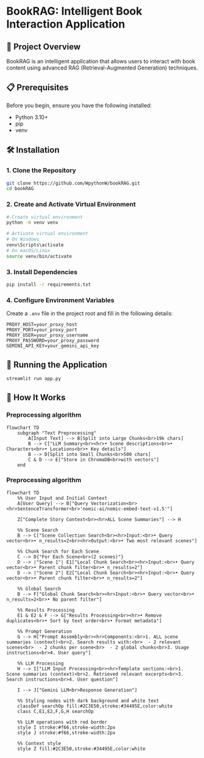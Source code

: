 # BookRAG: Intelligent Book Interaction Application

## 🚀 Project Overview

BookRAG is an intelligent application that allows users to interact with book content using advanced RAG (Retrieval-Augmented Generation) techniques.

## 📋 Prerequisites

Before you begin, ensure you have the following installed:
- Python 3.10+
- pip
- venv

## 🛠️ Installation

### 1. Clone the Repository

```bash
git clone https://github.com/WpythonW/bookRAG.git
cd bookRAG
```

### 2. Create and Activate Virtual Environment

```bash
# Create virtual environment
python -m venv venv

# Activate virtual environment
# On Windows
venv\Scripts\activate
# On macOS/Linux
source venv/bin/activate
```

### 3. Install Dependencies

```bash
pip install -r requirements.txt
```

### 4. Configure Environment Variables

Create a `.env` file in the project root and fill in the following details:

```
PROXY_HOST=your_proxy_host
PROXY_PORT=your_proxy_port
PROXY_USER=your_proxy_username
PROXY_PASSWORD=your_proxy_password
GEMINI_API_KEY=your_gemini_api_key
```

## 🚀 Running the Application

```bash
streamlit run app.py
```

## 🔄 How It Works

### Preprocessing algorithm
```mermaid
flowchart TD
    subgraph "Text Preprocessing"
        A[Input Text] --> B[Split into Large Chunks<br>19k chars]
        B --> C["LLM Summary<br><hr>• Scene descriptions<br>• Characters<br>• Locations<br>• Key details"]
        B --> D[Split into Small Chunks<br>500 chars]
        C & D --> E["Store in ChromaDB<br>with vectors"]
    end
```
### Preprocessing algorithm
```mermaid
flowchart TD
    %% User Input and Initial Context
    A[User Query] --> B["Query Vectorization<br><hr>SentenceTransformer<br>'nomic-ai/nomic-embed-text-v1.5'"]
    
    Z["Complete Story Context<br><hr>ALL Scene Summaries"] --> H

    %% Scene Search
    B --> C["Scene Collection Search<br><hr>Input:<br>• Query vector<br>• n_results=2<br><hr>Output:<br>• Two most relevant scenes"]

    %% Chunk Search for Each Scene
    C --> D{"For Each Scene<br>(2 scenes)"}
    D --> |"Scene 1"| E1["Local Chunk Search<br><hr>Input:<br>• Query vector<br>• Parent chunk filter<br>• n_results=2"]
    D --> |"Scene 2"| E2["Local Chunk Search<br><hr>Input:<br>• Query vector<br>• Parent chunk filter<br>• n_results=2"]

    %% Global Search
    B --> F["Global Chunk Search<br><hr>Input:<br>• Query vector<br>• n_results=2<br>• No parent filter"]

    %% Results Processing
    E1 & E2 & F --> G["Results Processing<br><hr>• Remove duplicates<br>• Sort by text order<br>• Format metadata"]

    %% Prompt Generation
    G --> H["Prompt Assembly<br><hr>Components:<br>1. ALL scene summaries (context)<br>2. Search results with:<br>  - 2 relevant scenes<br>  - 2 chunks per scene<br>  - 2 global chunks<br>3. Usage instructions<br>4. User query"]
    
    %% LLM Processing
    H --> I["LLM Input Processing<br><hr>Template sections:<br>1. Scene summaries (context)<br>2. Retrieved relevant excerpts<br>3. Search instructions<br>4. User question"]
    
    I --> J["Gemini LLM<br>Response Generation"]

    %% Styling nodes with dark background and white text
    classDef searchOp fill:#2C3E50,stroke:#34495E,color:white
    class C,E1,E2,F,G,H searchOp

    %% LLM operations with red border
    style I stroke:#f66,stroke-width:2px
    style J stroke:#f66,stroke-width:2px
    
    %% Context style
    style Z fill:#2C3E50,stroke:#34495E,color:white

